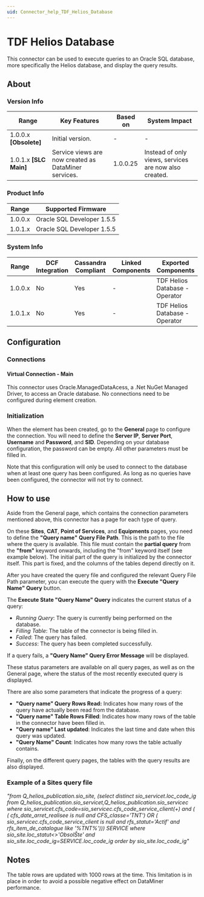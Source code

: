 ```yaml
---
uid: Connector_help_TDF_Helios_Database
---
```


# TDF Helios Database

This connector can be used to execute queries to an Oracle SQL database, more specifically the Helios database, and display the query results.

## About

### Version Info

| **Range**                | **Key Features**                                     | **Based on** | **System Impact**                                     |
|--------------------------|------------------------------------------------------|--------------|-------------------------------------------------------|
| 1.0.0.x **\[Obsolete\]** | Initial version.                                     | \-           | \-                                                    |
| 1.0.1.x **\[SLC Main\]** | Service views are now created as DataMiner services. | 1.0.0.25     | Instead of only views, services are now also created. |

### Product Info

| **Range** | **Supported Firmware**     |
|-----------|----------------------------|
| 1.0.0.x   | Oracle SQL Developer 1.5.5 |
| 1.0.1.x   | Oracle SQL Developer 1.5.5 |

### System Info

| **Range** | **DCF Integration** | **Cassandra Compliant** | **Linked Components** | **Exported Components**        |
|-----------|---------------------|-------------------------|-----------------------|--------------------------------|
| 1.0.0.x   | No                  | Yes                     | \-                    | TDF Helios Database - Operator |
| 1.0.1.x   | No                  | Yes                     | \-                    | TDF Helios Database - Operator |

## Configuration

### Connections

#### Virtual Connection - Main

This connector uses Oracle.ManagedDataAcess, a .Net NuGet Managed Driver, to access an Oracle database. No connections need to be configured during element creation.

### Initialization

When the element has been created, go to the **General** page to configure the connection. You will need to define the **Server IP**, **Server Port**, **Username** and **Password**, and **SID**. Depending on your database configuration, the password can be empty. All other parameters must be filled in.

Note that this configuration will only be used to connect to the database when at least one query has been configured. As long as no queries have been configured, the connector will not try to connect.

## How to use

Aside from the General page, which contains the connection parameters mentioned above, this connector has a page for each type of query.

On these **Sites**, **CAT**, **Point of Services**, and **Equipments** pages, you need to define the **"Query name"** **Query File Path**. This is the path to the file where the query is available. This file must contain the **partial query** from the **"from"** keyword onwards, including the "from" keyword itself (see example below). The initial part of the query is initialized by the connector itself. This part is fixed, and the columns of the tables depend directly on it.

After you have created the query file and configured the relevant Query File Path parameter, you can execute the query with the **Execute "Query Name" Query** button.

The **Execute State "Query Name" Query** indicates the current status of a query:

- *Running Query*: The query is currently being performed on the database.
- *Filling Table*: The table of the connector is being filled in.
- *Failed*: The query has failed.
- *Success*: The query has been completed successfully.

If a query fails, a **"Query Name" Query Error Message** will be displayed.

These status parameters are available on all query pages, as well as on the General page, where the status of the most recently executed query is displayed.

There are also some parameters that indicate the progress of a query:

- **"Query name" Query Rows Read:** Indicates how many rows of the query have actually been read from the database.
- **"Query name" Table Rows Filled**: Indicates how many rows of the table in the connector have been filled in.
- **"Query name" Last updated**: Indicates the last time and date when this query was updated.
- **"Query Name" Count**: Indicates how many rows the table actually contains.

Finally, on the different query pages, the tables with the query results are also displayed.

### Example of a Sites query file

*"from*
*Q_helios_publication.sio_site,* *(select distinct sio_servicet.loc_code_ig from Q_helios_publication.sio_servicet,Q_helios_publication.sio_servicec where* *sio_servicet.cfs_code=sio_servicec.cfs_code_service_client(+)* *and* *( ( cfs_date_arret_realisee is null and CFS_classe='TNT')* *OR* *(* *sio_servicec.cfs_code_service_client is null and* *rfs_statut='Actif'* *and* *rfs_item_de_catalogue like '%TNT%')))* *SERVICE* *where* *sio_site.loc_statut\<\>'ObsolŠte'* *and* *sio_site.loc_code_ig=SERVICE.loc_code_ig*
*order by sio_site.loc_code_ig"*

## Notes

The table rows are updated with 1000 rows at the time. This limitation is in place in order to avoid a possible negative effect on DataMiner performance.
